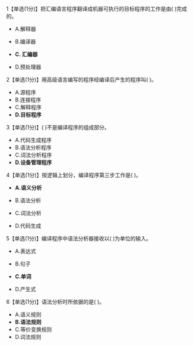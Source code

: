 1【单选(1分)】把汇编语言程序翻译成机器可执行的目标程序的工作是由( )完成的。

- A.解释器

- B.编译器

- **C. 汇编器**

- D.预处理器

  

2【单选(1分)】用高级语言编写的程序经编译后产生的程序叫( )。

- A.源程序
- B.连接程序       
- C.解释程序
- **D.目标程序**       



3【单选(1分)】( )不是编译程序的组成部分。

- A.代码生成程序
- B.语法分析程序
- C.词法分析程序
- **D.设备管理程序**



4【单选(1分)】按逻辑上划分，编译程序第三步工作是( )。

- **A.语义分析**

- B.语法分析

- C.词法分析

- D.代码生成

  

5【单选(1分)】编译程序中语法分析器接收以( )为单位的输入。

- A.表达式

- B.句子

- **C.单词**

- D.产生式

  

6【单选(1分)】语法分析时所依据的是( )。

- A.语义规则 
- **B.语法规则**
- C.等价变换规则
- D.词法规则
